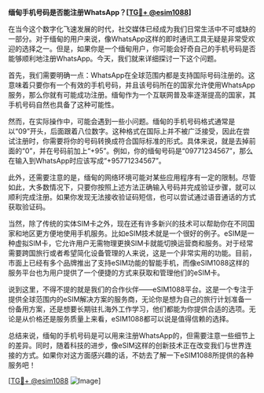 **缅甸手机号码是否能注册WhatsApp？[[TG💪+ @esim1088](https://t.me/s/esim1088)]**

在当今这个数字化飞速发展的时代，社交媒体已经成为我们日常生活中不可或缺的一部分。对于缅甸的用户来说，像WhatsApp这样的即时通讯工具无疑是非常受欢迎的选择之一。但是，如果你是一个缅甸用户，你可能会好奇自己的手机号码是否能够顺利地注册WhatsApp。今天，我们就来详细探讨一下这个问题。

首先，我们需要明确一点：WhatsApp在全球范围内都是支持国际号码注册的。这意味着只要你有一个有效的手机号码，并且该号码所在的国家允许使用WhatsApp服务，那么你就有可能成功注册。缅甸作为一个互联网普及率逐渐提高的国家，其手机号码自然也具备了这种可能性。

然而，在实际操作中，可能会遇到一些小问题。缅甸的手机号码格式通常是以“09”开头，后面跟着八位数字。这种格式在国际上并不被广泛接受，因此在尝试注册时，你需要将你的号码转换成符合国际标准的形式。具体来说，就是去掉前面的“0”，并在号码前加上“+95”。例如，你的缅甸号码是“09771234567”，那么在输入到WhatsApp时应该写成“+95771234567”。

此外，还需要注意的是，缅甸的网络环境可能对某些应用程序有一定的限制。尽管如此，大多数情况下，只要你按照上述方法正确输入号码并完成验证步骤，就可以顺利完成注册。如果你发现无法接收验证码短信，也可以尝试通过语音通话的方式获取验证码。

当然，除了传统的实体SIM卡之外，现在还有许多新兴的技术可以帮助你在不同国家和地区更方便地使用手机服务。比如eSIM技术就是一个很好的例子。eSIM是一种虚拟SIM卡，它允许用户无需物理更换SIM卡就能切换运营商和服务。对于经常需要跨国旅行或者希望简化设备管理的人来说，这是一个非常实用的功能。目前，市面上已经有多个品牌推出了支持eSIM功能的智能手机，而像eSIM1088这样的服务平台也为用户提供了一个便捷的方式来获取和管理他们的eSIM卡。

说到这里，不得不提的就是我们的合作伙伴——eSIM1088平台。这是一个专注于提供全球范围内的eSIM解决方案的服务商，无论你是想为自己的旅行计划准备一份备用方案，还是想要长期驻扎海外工作学习，他们都能为你提供合适的选项。无论是从价格还是服务质量上来看，eSIM1088都可以说是值得信赖的选择。

总结来说，缅甸的手机号码是可以用来注册WhatsApp的，但需要注意一些细节上的差异。同时，随着科技的进步，像eSIM这样的创新技术正在改变我们与世界连接的方式。如果你对这方面感兴趣的话，不妨去了解一下eSIM1088所提供的各种服务吧！

[[TG💪+ @esim1088](https://t.me/s/esim1088) ![Image](https://i.postimg.cc/4NQfJmqS/Snipaste-2025-05-13-00-14-12.png)]